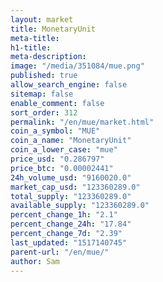 ```yaml
---
layout: market
title: MonetaryUnit
meta-title: 
h1-title: 
meta-description: 
image: "/media/351084/mue.png"
published: true
allow_search_engine: false
sitemap: false
enable_comment: false
sort_order: 312
permalink: "/en/mue/market.html"
coin_a_symbol: "MUE"
coin_a_name: "MonetaryUnit"
coin_a_lower_case: "mue"
price_usd: "0.286797"
price_btc: "0.00002441"
24h_volume_usd: "9160020.0"
market_cap_usd: "123360289.0"
total_supply: "123360289.0"
available_supply: "123360289.0"
percent_change_1h: "2.1"
percent_change_24h: "17.84"
percent_change_7d: "2.39"
last_updated: "1517140745"
parent-url: "/en/mue/"
author: Sam
---
```


